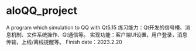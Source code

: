 # aloQQ_project
A program which simulation to QQ with Qt5.15
练习能力：Qt开发的信号槽、消息机制、文件系统操作、Qt通信等。
实现功能：客户端UI设置，用户登录，消息传输，上线/离线提醒等。
Finish date：2023.2.20
